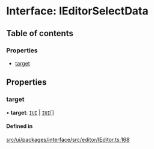 # Interface: IEditorSelectData

## Table of contents

### Properties

- [target](IEditorSelectData.md#target)

## Properties

### target

• **target**: [`IUI`](IUI.md) \| [`IUI`](IUI.md)[]

#### Defined in

[src/ui/packages/interface/src/editor/IEditor.ts:168](https://github.com/leaferjs/leafer-ui/blob/4d73938da11e4e94a0fd5c4fb30002be37f139ac/packages/interface/src/editor/IEditor.ts#L168)
